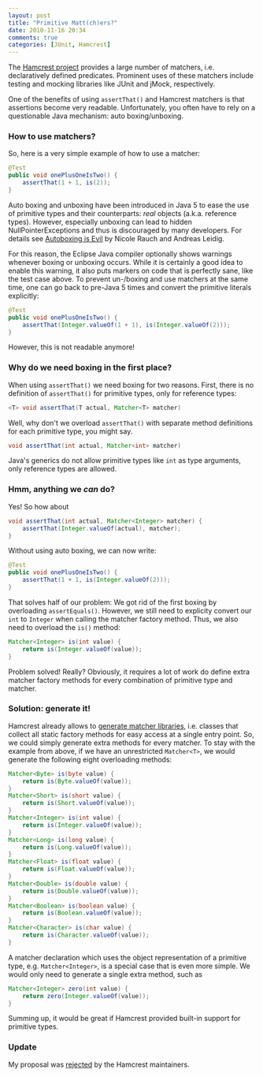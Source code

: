 ```yaml
---
layout: post
title: "Primitive Matt(ch)ers?"
date: 2010-11-16 20:34
comments: true
categories: [JUnit, Hamcrest]
---
```


The [Hamcrest project](http://code.google.com/p/hamcrest/) provides a large number of matchers, i.e. declaratively defined predicates. Prominent uses of these matchers include testing and mocking libraries like JUnit and jMock, respectively.

One of the benefits of using `assertThat()` and Hamcrest matchers is that assertions become very readable. Unfortunately, you often have to rely on a questionable Java mechanism: auto boxing/unboxing.

<!--more-->

### How to use matchers?

So, here is a very simple example of how to use a matcher:

```java
@Test
public void onePlusOneIsTwo() {
    assertThat(1 + 1, is(2));
}
```

Auto boxing and unboxing have been introduced in Java 5 to ease the use of primitive types and their counterparts: *real* objects (a.k.a. reference types). However, especially unboxing can lead to hidden NullPointerExceptions and thus is discouraged by many developers. For details see [Autoboxing is Evil](http://pboop.wordpress.com/2010/09/22/autoboxing-is-evil/) by Nicole Rauch and Andreas Leidig.

For this reason, the Eclipse Java compiler optionally shows warnings whenever boxing or unboxing occurs. While it is certainly a good idea to enable this warning, it also puts markers on code that is perfectly sane, like the test case above. To prevent un-/boxing and use matchers at the same time, one can go back to pre-Java 5 times and convert the
primitive literals explicitly:

```java
@Test
public void onePlusOneIsTwo() {
    assertThat(Integer.valueOf(1 + 1), is(Integer.valueOf(2)));
}
```

However, this is not readable anymore!

### Why do we need boxing in the first place?

When using `assertThat()` we need boxing for two reasons. First, there is no definition of `assertThat()` for primitive types, only for reference types:

```java
<T> void assertThat(T actual, Matcher<T> matcher)
```

Well, why don't we overload `assertThat()` with separate method definitions for each primitive type, you might say.

```java
void assertThat(int actual, Matcher<int> matcher)
```

Java's generics do not allow primitive types like `int` as type arguments, only reference types are allowed.

### Hmm, anything we *can* do?

Yes! So how about

```java
void assertThat(int actual, Matcher<Integer> matcher) {
    assertThat(Integer.valueOf(actual), matcher);
}
```

Without using auto boxing, we can now write:

```java
@Test
public void onePlusOneIsTwo() {
    assertThat(1 + 1, is(Integer.valueOf(2)));
}
```

That solves half of our problem: We got rid of the first boxing by overloading `assertEquals()`. However, we still need to explicity convert our `int` to `Integer` when calling the matcher factory method. Thus, we also need to overload the `is()` method:

```java
Matcher<Integer> is(int value) {
    return is(Integer.valueOf(value));
}
```

Problem solved! Really? Obviously, it requires a lot of work do define extra matcher factory methods for every combination of primitive type and matcher.

### Solution: generate it!

Hamcrest already allows to [generate matcher libraries](http://code.google.com/p/hamcrest/wiki/Tutorial#Sugar_generation), i.e. classes that collect all static factory methods for easy access at a single entry point. So, we could simply generate extra methods for every matcher. To stay with the example from above, if we have an
unrestricted `Matcher<T>`, we would generate the following eight overloading methods:

```java
Matcher<Byte> is(byte value) {
    return is(Byte.valueOf(value));
}
Matcher<Short> is(short value) {
    return is(Short.valueOf(value));
}
Matcher<Integer> is(int value) {
    return is(Integer.valueOf(value));
}
Matcher<Long> is(long value) {
    return is(Long.valueOf(value));
}
Matcher<Float> is(float value) {
    return is(Float.valueOf(value));
}
Matcher<Double> is(double value) {
    return is(Double.valueOf(value));
}
Matcher<Boolean> is(boolean value) {
    return is(Boolean.valueOf(value));
}
Matcher<Character> is(char value) {
    return is(Character.valueOf(value));
}
```

A matcher declaration which uses the object representation of a primitive type, e.g. `Matcher<Integer>`, is a special case that is even more simple. We would only need to generate a single extra method, such as

```java
Matcher<Integer> zero(int value) {
    return zero(Integer.valueOf(value));
}
```

Summing up, it would be great if Hamcrest provided built-in support for primitive types.

### Update

My proposal was [rejected](http://code.google.com/p/hamcrest/issues/detail?id=130) by the Hamcrest maintainers.
